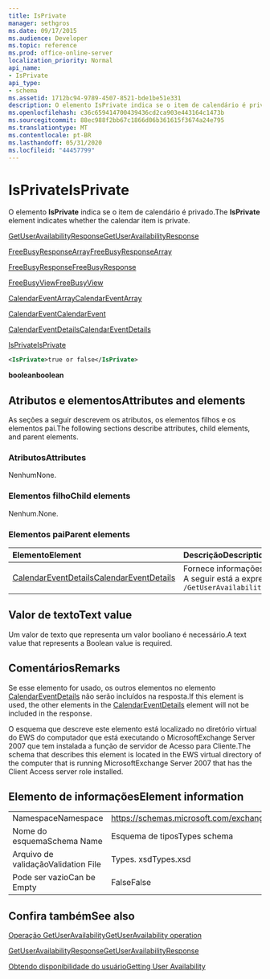 ```yaml
---
title: IsPrivate
manager: sethgros
ms.date: 09/17/2015
ms.audience: Developer
ms.topic: reference
ms.prod: office-online-server
localization_priority: Normal
api_name:
- IsPrivate
api_type:
- schema
ms.assetid: 1712bc94-9789-4507-8521-bde1be51e331
description: O elemento IsPrivate indica se o item de calendário é privado.
ms.openlocfilehash: c36c659414700439436cd2ca903e443164c1473b
ms.sourcegitcommit: 88ec988f2bb67c1866d06b361615f3674a24e795
ms.translationtype: MT
ms.contentlocale: pt-BR
ms.lasthandoff: 05/31/2020
ms.locfileid: "44457799"
---
```

# <a name="isprivate"></a><span data-ttu-id="034df-103">IsPrivate</span><span class="sxs-lookup"><span data-stu-id="034df-103">IsPrivate</span></span>

<span data-ttu-id="034df-104">O elemento **IsPrivate** indica se o item de calendário é privado.</span><span class="sxs-lookup"><span data-stu-id="034df-104">The **IsPrivate** element indicates whether the calendar item is private.</span></span> 
  
[<span data-ttu-id="034df-105">GetUserAvailabilityResponse</span><span class="sxs-lookup"><span data-stu-id="034df-105">GetUserAvailabilityResponse</span></span>](getuseravailabilityresponse.md)
  
[<span data-ttu-id="034df-106">FreeBusyResponseArray</span><span class="sxs-lookup"><span data-stu-id="034df-106">FreeBusyResponseArray</span></span>](freebusyresponsearray.md)
  
[<span data-ttu-id="034df-107">FreeBusyResponse</span><span class="sxs-lookup"><span data-stu-id="034df-107">FreeBusyResponse</span></span>](freebusyresponse.md)
  
[<span data-ttu-id="034df-108">FreeBusyView</span><span class="sxs-lookup"><span data-stu-id="034df-108">FreeBusyView</span></span>](freebusyview.md)
  
[<span data-ttu-id="034df-109">CalendarEventArray</span><span class="sxs-lookup"><span data-stu-id="034df-109">CalendarEventArray</span></span>](calendareventarray.md)
  
[<span data-ttu-id="034df-110">CalendarEvent</span><span class="sxs-lookup"><span data-stu-id="034df-110">CalendarEvent</span></span>](calendarevent.md)
  
[<span data-ttu-id="034df-111">CalendarEventDetails</span><span class="sxs-lookup"><span data-stu-id="034df-111">CalendarEventDetails</span></span>](calendareventdetails.md)
  
[<span data-ttu-id="034df-112">IsPrivate</span><span class="sxs-lookup"><span data-stu-id="034df-112">IsPrivate</span></span>](isprivate.md)
  
```xml
<IsPrivate>true or false</IsPrivate>
```

 <span data-ttu-id="034df-113">**boolean**</span><span class="sxs-lookup"><span data-stu-id="034df-113">**boolean**</span></span>
## <a name="attributes-and-elements"></a><span data-ttu-id="034df-114">Atributos e elementos</span><span class="sxs-lookup"><span data-stu-id="034df-114">Attributes and elements</span></span>

<span data-ttu-id="034df-115">As seções a seguir descrevem os atributos, os elementos filhos e os elementos pai.</span><span class="sxs-lookup"><span data-stu-id="034df-115">The following sections describe attributes, child elements, and parent elements.</span></span>
  
### <a name="attributes"></a><span data-ttu-id="034df-116">Atributos</span><span class="sxs-lookup"><span data-stu-id="034df-116">Attributes</span></span>

<span data-ttu-id="034df-117">Nenhum</span><span class="sxs-lookup"><span data-stu-id="034df-117">None.</span></span>
  
### <a name="child-elements"></a><span data-ttu-id="034df-118">Elementos filho</span><span class="sxs-lookup"><span data-stu-id="034df-118">Child elements</span></span>

<span data-ttu-id="034df-119">Nenhum.</span><span class="sxs-lookup"><span data-stu-id="034df-119">None.</span></span>
  
### <a name="parent-elements"></a><span data-ttu-id="034df-120">Elementos pai</span><span class="sxs-lookup"><span data-stu-id="034df-120">Parent elements</span></span>

|<span data-ttu-id="034df-121">**Elemento**</span><span class="sxs-lookup"><span data-stu-id="034df-121">**Element**</span></span>|<span data-ttu-id="034df-122">**Descrição**</span><span class="sxs-lookup"><span data-stu-id="034df-122">**Description**</span></span>|
|:-----|:-----|
|[<span data-ttu-id="034df-123">CalendarEventDetails</span><span class="sxs-lookup"><span data-stu-id="034df-123">CalendarEventDetails</span></span>](calendareventdetails.md) <br/> |<span data-ttu-id="034df-124">Fornece informações adicionais sobre um evento de calendário.</span><span class="sxs-lookup"><span data-stu-id="034df-124">Provides additional information about a calendar event.</span></span>  <br/> <span data-ttu-id="034df-125">A seguir está a expressão XPath para este elemento:</span><span class="sxs-lookup"><span data-stu-id="034df-125">The following is the XPath expression to this element:</span></span>  <br/>  `/GetUserAvailabilityResponse/FreeBusyResponseArray/FreeBusyResponse/FreeBusyView/CalendarEventArray/CalendarEvent[i]/CalendarEventDetails` <br/> |
   
## <a name="text-value"></a><span data-ttu-id="034df-126">Valor de texto</span><span class="sxs-lookup"><span data-stu-id="034df-126">Text value</span></span>

<span data-ttu-id="034df-127">Um valor de texto que representa um valor booliano é necessário.</span><span class="sxs-lookup"><span data-stu-id="034df-127">A text value that represents a Boolean value is required.</span></span>
  
## <a name="remarks"></a><span data-ttu-id="034df-128">Comentários</span><span class="sxs-lookup"><span data-stu-id="034df-128">Remarks</span></span>

<span data-ttu-id="034df-129">Se esse elemento for usado, os outros elementos no elemento [CalendarEventDetails](calendareventdetails.md) não serão incluídos na resposta.</span><span class="sxs-lookup"><span data-stu-id="034df-129">If this element is used, the other elements in the [CalendarEventDetails](calendareventdetails.md) element will not be included in the response.</span></span> 
  
<span data-ttu-id="034df-130">O esquema que descreve este elemento está localizado no diretório virtual do EWS do computador que está executando o MicrosoftExchange Server 2007 que tem instalada a função de servidor de Acesso para Cliente.</span><span class="sxs-lookup"><span data-stu-id="034df-130">The schema that describes this element is located in the EWS virtual directory of the computer that is running MicrosoftExchange Server 2007 that has the Client Access server role installed.</span></span>
  
## <a name="element-information"></a><span data-ttu-id="034df-131">Elemento de informações</span><span class="sxs-lookup"><span data-stu-id="034df-131">Element information</span></span>

|||
|:-----|:-----|
|<span data-ttu-id="034df-132">Namespace</span><span class="sxs-lookup"><span data-stu-id="034df-132">Namespace</span></span>  <br/> |https://schemas.microsoft.com/exchange/services/2006/types  <br/> |
|<span data-ttu-id="034df-133">Nome do esquema</span><span class="sxs-lookup"><span data-stu-id="034df-133">Schema Name</span></span>  <br/> |<span data-ttu-id="034df-134">Esquema de tipos</span><span class="sxs-lookup"><span data-stu-id="034df-134">Types schema</span></span>  <br/> |
|<span data-ttu-id="034df-135">Arquivo de validação</span><span class="sxs-lookup"><span data-stu-id="034df-135">Validation File</span></span>  <br/> |<span data-ttu-id="034df-136">Types. xsd</span><span class="sxs-lookup"><span data-stu-id="034df-136">Types.xsd</span></span>  <br/> |
|<span data-ttu-id="034df-137">Pode ser vazio</span><span class="sxs-lookup"><span data-stu-id="034df-137">Can be Empty</span></span>  <br/> |<span data-ttu-id="034df-138">False</span><span class="sxs-lookup"><span data-stu-id="034df-138">False</span></span>  <br/> |
   
## <a name="see-also"></a><span data-ttu-id="034df-139">Confira também</span><span class="sxs-lookup"><span data-stu-id="034df-139">See also</span></span>



[<span data-ttu-id="034df-140">Operação GetUserAvailability</span><span class="sxs-lookup"><span data-stu-id="034df-140">GetUserAvailability operation</span></span>](getuseravailability-operation.md)
  
[<span data-ttu-id="034df-141">GetUserAvailabilityResponse</span><span class="sxs-lookup"><span data-stu-id="034df-141">GetUserAvailabilityResponse</span></span>](getuseravailabilityresponse.md)


[<span data-ttu-id="034df-142">Obtendo disponibilidade do usuário</span><span class="sxs-lookup"><span data-stu-id="034df-142">Getting User Availability</span></span>](https://msdn.microsoft.com/library/d4133fcb-9b0f-4e6b-aadf-a389da83516a%28Office.15%29.aspx)

